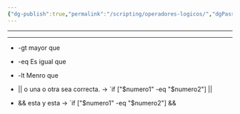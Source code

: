 ```yaml
---
{"dg-publish":true,"permalink":"/scripting/operadores-logicos/","dgPassFrontmatter":true}
---
```



---------------------------------------------------------------------

----------------------------------------------------------------------

- -gt mayor que 

- -eq Es igual que

- -lt Menro que

-  || o una o otra sea correcta. -> `if ["$numero1" -eq "$numero2"] || 

- && esta y esta ->  `if ["$numero1" -eq "$numero2"] &&